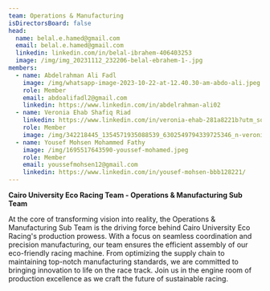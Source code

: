 ```yaml
---
team: Operations & Manufacturing
isDirectorsBoard: false
head:
  name: belal.e.hamed@gmail.com
  email: belal.e.hamed@gmail.com
  linkedin: linkedin.com/in/belal-ibrahem-406403253
  image: /img/img_20231112_232206-belal-ebrahem-1-.jpg
members:
  - name: Abdelrahman Ali Fadl
    image: /img/whatsapp-image-2023-10-22-at-12.40.30-am-abdo-ali.jpeg
    role: Member
    email: abdoalifadl2@gmail.com
    linkedin: https://www.linkedin.com/in/abdelrahman-ali02
  - name: Veronia Ehab Shafiq Riad
    linkedin: https://www.linkedin.com/in/veronia-ehab-281a8221b?utm_source=share&utm_campaign=share_via&utm_content=profile&utm_medium=ios_app
    role: Member
    image: /img/342218445_1354571935088539_6302549794339725346_n-veronia-riad.jpg
  - name: Yousef Mohsen Mohammed Fathy
    image: /img/1695517643590-youssef-mohamed.jpeg
    role: Member
    email: youssefmohsen12@gmail.com
    linkedin: https://www.linkedin.com/in/yousef-mohsen-bbb128221/
---
```

**Cairo University Eco Racing Team - Operations & Manufacturing Sub Team**

At the core of transforming vision into reality, the Operations & Manufacturing Sub Team is the driving force behind Cairo University Eco Racing's production prowess. With a focus on seamless coordination and precision manufacturing, our team ensures the efficient assembly of our eco-friendly racing machine. From optimizing the supply chain to maintaining top-notch manufacturing standards, we are committed to bringing innovation to life on the race track. Join us in the engine room of production excellence as we craft the future of sustainable racing.